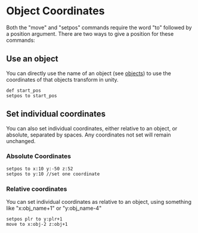 # Object Coordinates
Both the "move" and "setpos" commands require the word "to" followed by a position argument. There are two ways to give a position for these commands:

## Use an object
You can directly use the name of an object (see [objects](objects.md)) to use the coordinates of that objects transform in unity.
    
    def start_pos
    setpos to start_pos

## Set individual coordinates
You can also set individual coordinates, either relative to an object, or absolute, separated by spaces. Any coordinates not set will remain unchanged.
### Absolute Coordinates

    setpos to x:10 y:-50 z:52
    setpos to y:10 //set one coordinate

### Relative coordinates
You can set individual coordinates as relative to an object, using something like "x:obj_name+1" or "y:obj_name-4"
    
    setpos plr to y:plr+1
    move to x:obj-2 z:obj+1